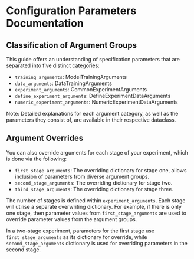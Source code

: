 # Configuration Parameters Documentation
## Classification of Argument Groups
This guide offers an understanding of specification parameters that are separated into five distinct categories:
* `training_arguments`: ModelTrainingArguments
* `data_arguments`: DataTrainingArguments
* `experiment_arguments`: CommonExperimentArguments
* `define_experiment_arguments`: DefineExperimentDataArguments
* `numeric_experiment_arguments`: NumericExperimentDataArguments

Note: Detailed explanations for each argument category, as well as the parameters they consist of, are available in their respective dataclass.

## Argument Overrides
You can also override arguments for each stage of your experiment, which is done via the following:
* `first_stage_arguments`: The overriding dictionary for stage one, allows inclusion of parameters from diverse argument groups.
* `second_stage_arguments`: The overriding dictionary for stage two.
* `third_stage_arguments`: The overriding dictionary for stage three.

The number of stages is defined within `experiment_arguments`. Each stage will utilise a separate overwriting dictionary. For example, if there is only one stage, then parameter values from `first_stage_arguments` are used to override parameter values from the argument groups. 

In a two-stage experiment, parameters for the first stage use `first_stage_arguments` as its dictionary for override, while `second_stage_arguments` dictionary is used for overriding parameters in the second stage.